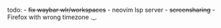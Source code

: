 todo:
    - ~~fix waybar wlr/workspaces~~
    - neovim lsp server
    - ~~screensharing~~
    - Firefox with wrong timezone ._.

